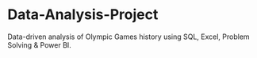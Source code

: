 # Data-Analysis-Project
Data-driven analysis of Olympic Games history using SQL, Excel, Problem Solving &amp; Power BI.

